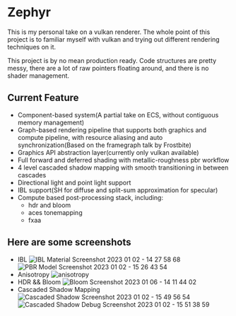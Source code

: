 # Zephyr
This is my personal take on a vulkan renderer. The whole point of this project is to familiar myself with vulkan and trying out different rendering techniques on it.

This project is by no mean production ready. Code structures are pretty messy, there are a lot of raw pointers floating around, and there is no shader management.

## Current Feature

- Component-based system(A partial take on ECS, without contiguous memory management)
- Graph-based rendering pipeline that supports both graphics and compute pipeline, with resource aliasing and auto synchronization(Based on the framegraph talk by Frostbite)
- Graphics API abstraction layer(currently only vulkan available)
- Full forward and deferred shading with metallic-roughness pbr workflow
- 4 level cascaded shadow mapping with smooth transitioning in between cascades
- Directional light and point light support
- IBL support(SH for diffuse and split-sum approximation for specular)
- Compute based post-processing stack, including:
  - hdr and bloom
  - aces tonemapping
  - fxaa
## Here are some screenshots
- IBL
![IBL Material Screenshot 2023 01 02 - 14 27 58 68](https://user-images.githubusercontent.com/34897676/210200675-c3a4cbe8-9a81-4b46-81ca-038d54a5aa7f.png)
![PBR Model Screenshot 2023 01 02 - 15 26 43 54](https://user-images.githubusercontent.com/34897676/210203845-9f95c3ea-0867-471b-8c5d-19bc262d7353.png)
- Anisotropy
![anisotropy](https://user-images.githubusercontent.com/34897676/211049753-56158f4e-5ace-40e0-9db7-4698b2e83967.png)
- HDR && Bloom
![Bloom Screenshot 2023 01 06 - 14 11 44 02](https://user-images.githubusercontent.com/34897676/210941384-2cab054a-4edd-460c-bd67-9c0cf87b7242.png)
- Cascaded Shadow Mapping
![Cascaded Shadow Screenshot 2023 01 02 - 15 49 56 54](https://user-images.githubusercontent.com/34897676/210205484-47f43a2c-2833-40b8-ab73-0f8d91e3382a.png)
![Cascaded Shadow Debug Screenshot 2023 01 02 - 15 51 38 59](https://user-images.githubusercontent.com/34897676/210205561-01b588f6-ba0e-450f-b6bc-b966145b0e7b.png)

